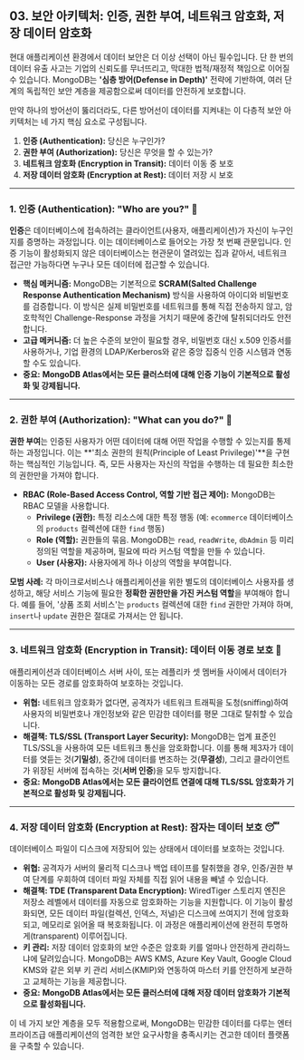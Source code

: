 ## 03. 보안 아키텍처: 인증, 권한 부여, 네트워크 암호화, 저장 데이터 암호화

현대 애플리케이션 환경에서 데이터 보안은 더 이상 선택이 아닌 필수입니다. 단 한 번의 데이터 유출 사고는 기업의 신뢰도를 무너뜨리고, 막대한 법적/재정적 책임으로 이어질 수 있습니다. MongoDB는 **'심층 방어(Defense in Depth)'** 전략에 기반하여, 여러 단계의 독립적인 보안 계층을 제공함으로써 데이터를 안전하게 보호합니다.

만약 하나의 방어선이 뚫리더라도, 다른 방어선이 데이터를 지켜내는 이 다층적 보안 아키텍처는 네 가지 핵심 요소로 구성됩니다.

1.  **인증 (Authentication):** 당신은 누구인가?
2.  **권한 부여 (Authorization):** 당신은 무엇을 할 수 있는가?
3.  **네트워크 암호화 (Encryption in Transit):** 데이터 이동 중 보호
4.  **저장 데이터 암호화 (Encryption at Rest):** 데이터 저장 시 보호

---

### 1. 인증 (Authentication): "Who are you?" 👤

**인증**은 데이터베이스에 접속하려는 클라이언트(사용자, 애플리케이션)가 자신이 누구인지를 증명하는 과정입니다. 이는 데이터베이스로 들어오는 가장 첫 번째 관문입니다. 인증 기능이 활성화되지 않은 데이터베이스는 현관문이 열려있는 집과 같아서, 네트워크 접근만 가능하다면 누구나 모든 데이터에 접근할 수 있습니다.

* **핵심 메커니즘:** MongoDB는 기본적으로 **SCRAM(Salted Challenge Response Authentication Mechanism)** 방식을 사용하여 아이디와 비밀번호를 검증합니다. 이 방식은 실제 비밀번호를 네트워크를 통해 직접 전송하지 않고, 암호학적인 Challenge-Response 과정을 거치기 때문에 중간에 탈취되더라도 안전합니다.
* **고급 메커니즘:** 더 높은 수준의 보안이 필요할 경우, 비밀번호 대신 x.509 인증서를 사용하거나, 기업 환경의 LDAP/Kerberos와 같은 중앙 집중식 인증 시스템과 연동할 수도 있습니다.
* **중요:** **MongoDB Atlas에서는 모든 클러스터에 대해 인증 기능이 기본적으로 활성화 및 강제됩니다.**

---

### 2. 권한 부여 (Authorization): "What can you do?" 🔑

**권한 부여**는 인증된 사용자가 어떤 데이터에 대해 어떤 작업을 수행할 수 있는지를 통제하는 과정입니다. 이는 **'최소 권한의 원칙(Principle of Least Privilege)'**을 구현하는 핵심적인 기능입니다. 즉, 모든 사용자는 자신의 작업을 수행하는 데 필요한 최소한의 권한만을 가져야 합니다.

* **RBAC (Role-Based Access Control, 역할 기반 접근 제어):** MongoDB는 RBAC 모델을 사용합니다.
    * **Privilege (권한):** 특정 리소스에 대한 특정 행동 (예: `ecommerce` 데이터베이스의 `products` 컬렉션에 대한 `find` 행동)
    * **Role (역할):** 권한들의 묶음. MongoDB는 `read`, `readWrite`, `dbAdmin` 등 미리 정의된 역할을 제공하며, 필요에 따라 커스텀 역할을 만들 수 있습니다.
    * **User (사용자):** 사용자에게 하나 이상의 역할을 부여합니다.

**모범 사례:** 각 마이크로서비스나 애플리케이션을 위한 별도의 데이터베이스 사용자를 생성하고, 해당 서비스 기능에 필요한 **정확한 권한만을 가진 커스텀 역할**을 부여해야 합니다. 예를 들어, '상품 조회 서비스'는 `products` 컬렉션에 대한 `find` 권한만 가져야 하며, `insert`나 `update` 권한은 절대로 가져서는 안 됩니다.

---

### 3. 네트워크 암호화 (Encryption in Transit): 데이터 이동 경로 보호 🚚

애플리케이션과 데이터베이스 서버 사이, 또는 레플리카 셋 멤버들 사이에서 데이터가 이동하는 모든 경로를 암호화하여 보호하는 것입니다.

* **위협:** 네트워크 암호화가 없다면, 공격자가 네트워크 트래픽을 도청(sniffing)하여 사용자의 비밀번호나 개인정보와 같은 민감한 데이터를 평문 그대로 탈취할 수 있습니다.
* **해결책: TLS/SSL (Transport Layer Security):** MongoDB는 업계 표준인 TLS/SSL을 사용하여 모든 네트워크 통신을 암호화합니다. 이를 통해 제3자가 데이터를 엿듣는 것(**기밀성**), 중간에 데이터를 변조하는 것(**무결성**), 그리고 클라이언트가 위장된 서버에 접속하는 것(**서버 인증**)을 모두 방지합니다.
* **중요:** **MongoDB Atlas에서는 모든 클라이언트 연결에 대해 TLS/SSL 암호화가 기본적으로 활성화 및 강제됩니다.**

---

### 4. 저장 데이터 암호화 (Encryption at Rest): 잠자는 데이터 보호 😴

데이터베이스 파일이 디스크에 저장되어 있는 상태에서 데이터를 보호하는 것입니다.

* **위협:** 공격자가 서버의 물리적 디스크나 백업 테이프를 탈취했을 경우, 인증/권한 부여 단계를 우회하여 데이터 파일 자체를 직접 읽어 내용을 빼낼 수 있습니다.
* **해결책: TDE (Transparent Data Encryption):** WiredTiger 스토리지 엔진은 저장소 레벨에서 데이터를 자동으로 암호화하는 기능을 지원합니다. 이 기능이 활성화되면, 모든 데이터 파일(컬렉션, 인덱스, 저널)은 디스크에 쓰여지기 전에 암호화되고, 메모리로 읽어올 때 복호화됩니다. 이 과정은 애플리케이션에 완전히 투명하게(transparent) 이루어집니다.
* **키 관리:** 저장 데이터 암호화의 보안 수준은 암호화 키를 얼마나 안전하게 관리하느냐에 달려있습니다. MongoDB는 AWS KMS, Azure Key Vault, Google Cloud KMS와 같은 외부 키 관리 서비스(KMIP)와 연동하여 마스터 키를 안전하게 보관하고 교체하는 기능을 제공합니다.
* **중요:** **MongoDB Atlas에서는 모든 클러스터에 대해 저장 데이터 암호화가 기본적으로 활성화됩니다.**

이 네 가지 보안 계층을 모두 적용함으로써, MongoDB는 민감한 데이터를 다루는 엔터프라이즈급 애플리케이션의 엄격한 보안 요구사항을 충족시키는 견고한 데이터 플랫폼을 구축할 수 있습니다.